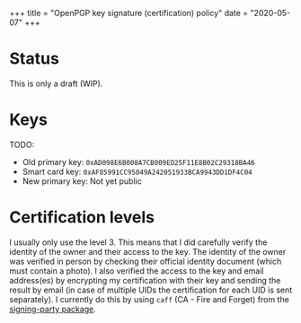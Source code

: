 +++
title = "OpenPGP key signature (certification) policy"
date = "2020-05-07"
+++

# Status

This is only a draft (WIP).

# Keys

TODO:
- Old primary key: `0xAD098E6B008A7CB009ED25F11E8B02C29318BA46`
- Smart card key: `0xAF85991CC95049A242051933BCA9943DD1DF4C04`
- New primary key: Not yet public

# Certification levels

I usually only use the level 3. This means that I did carefully verify the
identity of the owner and their access to the key. The identity of the owner was
verified in person by checking their official identity document (which must
contain a photo). I also verified the access to the key and email address(es) by
encrypting my certification with their key and sending the result by email (in
case of multiple UIDs the certification for each UID is sent separately). I
currently do this by using `caff` (CA - Fire and Forget) from the
[signing-party package](https://salsa.debian.org/signing-party-team/signing-party).
